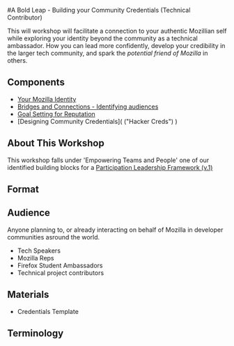 #A Bold Leap - Building your Community Credentials (Technical Contributor)

This will workshop will facilitate a connection to your authentic Mozillian self while exploring your identity beyond the community as a technical ambassador. How you can lead more confidently, develop your credibility in the larger tech community, and spark the *potential friend of Mozilla* in others.

## Components

* [Your Mozilla Identity]()
* [Bridges and Connections - Identifying audiences]()
* [Goal Setting for Reputation]()
* [Designing Community Credentials]( ("Hacker Creds") )

## About This Workshop

This workshop falls under 'Empowering Teams and People' one of our identified building blocks for a [Participation Leadership Framework (v.1)](http://tiptoes.ca/wp-content/uploads/2015/08/2015-08-28_1244.png)

## Format
 

## Audience

Anyone planning to, or already interacting on behalf of Mozilla in developer communities asround the world.

* Tech Speakers
* Mozilla Reps
* Firefox Student Ambassadors
* Technical project contributors

## Materials

* Credentials Template

## Terminology



